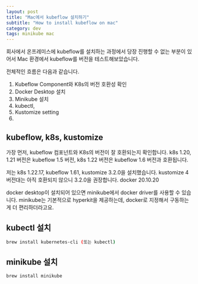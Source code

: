 ```yaml
---
layout: post
title: "Mac에서 kubeflow 설치하기"
subtitle: "How to install kubeflow on mac"
category: dev
tags: minikube mac
---
```


회사에서 온프레미스에 kubeflow를 설치하는 과정에서 당장 진행할 수 없는 부분이 있어서
Mac 환경에서 kubeflow를 버전을 테스트해보았습니다.


전체적인 흐름은 다음과 같습니다.
1. Kubeflow Component와 K8s의 버전 호환성 확인
2. Docker Desktop 설치
3. Minikube 설치
4. kubectl, 
5. Kustomize setting
6. 

## kubeflow, k8s, kustomize
가장 먼저, kubeflow 컴포넌트와 K8s의 버전이 잘 호환되는지 확인합니다.
k8s 1.20, 1.21 버전은 kubeflow 1.5 버전, k8s 1.22 버전은 kubeflow 1.6 버전과 호환됩니다.

저는 k8s 1.22.17, kubeflow 1.61, kustomize 3.2.0을 설치했습니다.
kustomize 4 버전대는 아직 호환되지 않으니 3.2.0을 권장합니다.
docker 20.10.20

docker desktop이 설치되어 있으면 minikube에서 docker driver를 사용할 수 있습니다.
minikube는 기본적으로 hyperkit을 제공하는데, docker로 지정해서 구동하는게 더 편리하더라고요.


## kubectl 설치
```bash
brew install kubernetes-cli (또는 kubectl)
```

## minikube 설치
```bash
brew install minikube
```
